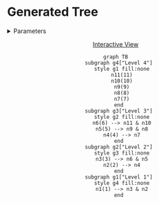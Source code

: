 # Generated Tree

<details>
<summary> Parameters </summary>

- Leaves: 5
- Branches: 2
- Order: Ascending (Reversed)
- Level Outlines: yes
- Table Representation: Horizontal (top-down)

```console
enary 5 2 -a -r -l -o examples/05x2:ascending:reversed:levels.md
```

</details>

<div align="center">

[Interactive View](https://mermaid.live/view#pako:eNpt0D1rwzAQBuC_Im4oCjgQ2fLnkKF07NZOrTqo8fkDZMnYViGE_PeiWjbUzvbee-ge0A0upkQooB5k35D3Z6EJGe33PNb8U8Ar_qAiXMCX2xEyTleFpGakapUqtNE495oxythhGU6UnZYhp_kSM5otMaXpX0Rd_lejVY22arhTE5ocyPF4dj55crBfxDT2i9z1ma855b5OH-LhiodbPNrhEY38scQZsa9DGvqaPzTYarCtwfffSpk_Fjkj9BchgA6HTrYlFHATMDXYoYBCQImVtGoScIcApJ3M21VfoJgGiwEMxtYNFJVUIwZg-1JO-NLKepDd2vZSfxjTzU_uv_CUn_o)

```mermaid
graph TB
  subgraph g4["Level 4"]
    style g1 fill:none
    n11(11)
    n10(10)
    n9(9)
    n8(8)
    n7(7)
  end
  subgraph g3["Level 3"]
    style g2 fill:none
    n6(6) --> n11 & n10
    n5(5) --> n9 & n8
    n4(4) --> n7
  end
  subgraph g2["Level 2"]
    style g3 fill:none
    n3(3) --> n6 & n5
    n2(2) --> n4
  end
  subgraph g1["Level 1"]
    style g4 fill:none
    n1(1) --> n3 & n2
  end
```

</div>
